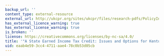 ```yaml
---
backup_url: ''
content_type: external-resource
external_url: http://ukcpr.org/sites/ukcpr/files/research-pdfs/PolicyInsights-No2.pdf
has_external_licence_warning: true
has_external_license_warning: true
is_broken: ''
license: https://creativecommons.org/licenses/by-nc-sa/4.0/
title: '"A State Earned Income Tax Credit: Issues and Options for Kentucky." (PDF)'
uid: eaab4e59-3cc4-4711-aae4-78c0b53d05cb
---
```

